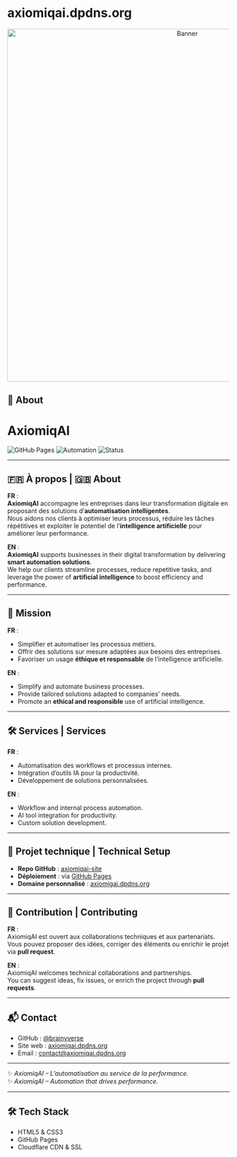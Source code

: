 # axiomiqai.dpdns.org

<p align="center">
  <img src="banner.png" alt="Banner" width="800">
</p>

## 🚀 About
# AxiomiqAI

![GitHub Pages](https://img.shields.io/badge/GitHub%20Pages-Deployed-2ea44f?logo=github)
![Automation](https://img.shields.io/badge/Focus-Business%20Automation-blueviolet)
![Status](https://img.shields.io/badge/Status-Active-brightgreen.svg)

---

## 🇫🇷 À propos | 🇬🇧 About

**FR** :  
**AxiomiqAI** accompagne les entreprises dans leur transformation digitale en proposant des solutions d’**automatisation intelligentes**.  
Nous aidons nos clients à optimiser leurs processus, réduire les tâches répétitives et exploiter le potentiel de l’**intelligence artificielle** pour améliorer leur performance.  

**EN** :  
**AxiomiqAI** supports businesses in their digital transformation by delivering **smart automation solutions**.  
We help our clients streamline processes, reduce repetitive tasks, and leverage the power of **artificial intelligence** to boost efficiency and performance.  

---

## 🎯 Mission

**FR** :  
- Simplifier et automatiser les processus métiers.  
- Offrir des solutions sur mesure adaptées aux besoins des entreprises.  
- Favoriser un usage **éthique et responsable** de l’intelligence artificielle.  

**EN** :  
- Simplify and automate business processes.  
- Provide tailored solutions adapted to companies’ needs.  
- Promote an **ethical and responsible** use of artificial intelligence.  

---

## 🛠️ Services | Services

**FR** :  
- Automatisation des workflows et processus internes.  
- Intégration d’outils IA pour la productivité.  
- Développement de solutions personnalisées.  

**EN** :  
- Workflow and internal process automation.  
- AI tool integration for productivity.  
- Custom solution development.  

---

## 🚀 Projet technique | Technical Setup

- **Repo GitHub** : [axiomiqai-site](https://github.com/brainyverse/axiomiqai-site)  
- **Déploiement** : via [GitHub Pages](https://pages.github.com/)  
- **Domaine personnalisé** : [axiomigai.dpdns.org](http://axiomigai.dpdns.org)  

---

## 🤝 Contribution | Contributing

**FR** :  
AxiomiqAI est ouvert aux collaborations techniques et aux partenariats.  
Vous pouvez proposer des idées, corriger des éléments ou enrichir le projet via **pull request**.  

**EN** :  
AxiomiqAI welcomes technical collaborations and partnerships.  
You can suggest ideas, fix issues, or enrich the project through **pull requests**.  

---

## 📬 Contact

- GitHub : [@brainyverse](https://github.com/brainyverse)  
- Site web : [axiomiqai.dpdns.org](http://axiomiqai.dpdns.org)  
- Email : [contact@axiomiqai.dpdns.org](mailto:contact@axiomiqai.dpdns.org) 

---

✨ *AxiomiqAI – L’automatisation au service de la performance.*  
✨ *AxiomiqAI – Automation that drives performance.*

---

## 🛠 Tech Stack
- HTML5 & CSS3
- GitHub Pages
- Cloudflare CDN & SSL



